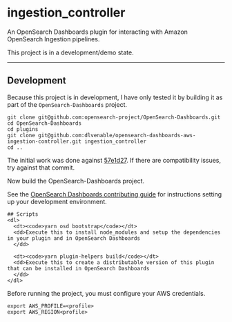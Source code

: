 # ingestion_controller

An OpenSearch Dashboards plugin for interacting with Amazon OpenSearch Ingestion pipelines.

This project is in a development/demo state.

---

## Development

Because this project is in development, I have only tested it by building it as part of the `OpenSearch-Dashboards` project.

```
git clone git@github.com:opensearch-project/OpenSearch-Dashboards.git
cd OpenSearch-Dashboards
cd plugins
git clone git@github.com:dlvenable/opensearch-dashboards-aws-ingestion-controller.git ingestion_controller
cd ..
```

The initial work was done against [57e1d27](https://github.com/opensearch-project/OpenSearch-Dashboards/tree/57e1d27faddbf340205afa98dac25882a7d85e29).
If there are compatibility issues, try against that commit.

Now build the OpenSearch-Dashboards project.


See the [OpenSearch Dashboards contributing guide](https://github.com/opensearch-project/OpenSearch-Dashboards/blob/main/CONTRIBUTING.md) 
for instructions setting up your development environment.

    ## Scripts
    <dl>
      <dt><code>yarn osd bootstrap</code></dt>
      <dd>Execute this to install node_modules and setup the dependencies in your plugin and in OpenSearch Dashboards
      </dd>

      <dt><code>yarn plugin-helpers build</code></dt>
      <dd>Execute this to create a distributable version of this plugin that can be installed in OpenSearch Dashboards
      </dd>
    </dl>

Before running the project, you must configure your AWS credentials.

```
export AWS_PROFILE=<profile>
export AWS_REGION<profile>
```

